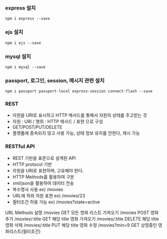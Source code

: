 
### express 설치
```
npm i express --save
```

### ejs 설치
```
npm i ejs --save
```

### mysql 설치
```
npm i mysql --save
```

### passport, 로그인, session, 메시지 관련 설치
```
npm i passport passport-local express-session connect-flash --save
```
  
### REST
- 자원을 URI로 표시하고 HTTP 메서드를 통해서 자원의 상태를 주고받는 것  
- 자원 : URI / 행위 : HTTP 메서드 / 표현 으로 구성  
- GET/POST/PUT/DELETE  
- 플랫폼에 종속되지 않고 사용 가능, 상태 정보 유지를 안한다, 캐시 가능  
  
### RESTful API
- REST 기반을 표준으로 설계된 API  
- HTTP protocol 기반  
- 자원을 URI로 표현하며, 고유해야 한다.  
- HTTP Methods를 활용하여 구분  
- xml/json을 활용하여 데이터 전송  
- 복수명사 사용 ex) /movies  
- URL에 하위 자원 표현 ex) /movies/23  
- 필터조건 허용 가능 ex) /movies?state=active  
  
URL                 Methods     설명
/movies             GET         모든 영화 리스트 가져오기
/movies             POST        영화 추가
/movies/:title      GET         해당 title 영화 가져오기
/movies/:title      DELETE      해당 title 영화 삭제
/movies/:title      PUT         해당 title 영화 수정
/movies?min=9       GET         상영중인 영화리스트(필터조건)
